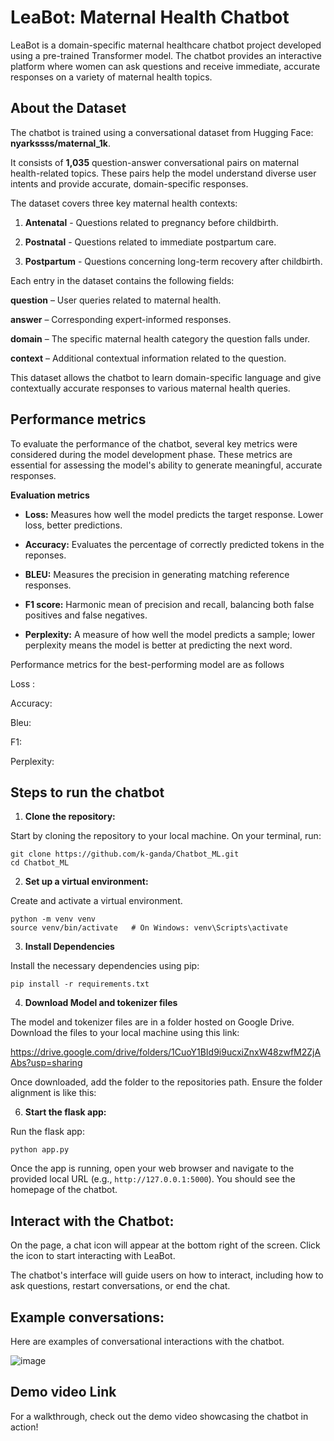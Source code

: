 # LeaBot: Maternal Health Chatbot

LeaBot is a domain-specific maternal healthcare chatbot project developed using a pre-trained Transformer model. The chatbot provides an interactive platform where women can ask questions and receive immediate, accurate responses on a variety of maternal health topics. 

## About the Dataset

The chatbot is trained using a conversational dataset from Hugging Face:
**nyarkssss/maternal_1k**.

It consists of **1,035** question-answer conversational pairs on maternal health-related topics. These pairs help the model understand diverse user intents and provide accurate, domain-specific responses.

The dataset covers three key maternal health contexts:

1. **Antenatal** -  Questions related to pregnancy before childbirth.

2. **Postnatal** -  Questions related to immediate postpartum care.

3. **Postpartum** - Questions concerning long-term recovery after childbirth.

Each entry in the dataset contains the following fields:

**question** – User queries related to maternal health.

**answer** – Corresponding expert-informed responses.

**domain** – The specific maternal health category the question falls under.

**context** – Additional contextual information related to the question.

This dataset allows the chatbot to learn domain-specific language and give contextually accurate responses to various maternal health queries.

## Performance metrics

To evaluate the performance of the chatbot, several key metrics were considered during the model development phase. These metrics are essential for assessing the model's ability to generate meaningful, accurate responses.

**Evaluation metrics**

- **Loss:** Measures how well the model predicts the target response. Lower loss, better predictions.

- **Accuracy:** Evaluates the percentage of correctly predicted tokens in the reponses.

- **BLEU:** Measures the precision in generating matching reference responses.

- **F1 score:** Harmonic mean of precision and recall, balancing both false positives and false negatives.

- **Perplexity:** A measure of how well the model predicts a sample; lower perplexity means the model is better at predicting the next word.

Performance metrics for the best-performing model are as follows

Loss :

Accuracy: 

Bleu:

F1:

Perplexity: 

## Steps to run the chatbot

1. **Clone the repository:**

Start by cloning the repository to your local machine.
On your terminal, run:

```
git clone https://github.com/k-ganda/Chatbot_ML.git
cd Chatbot_ML
```

2. **Set up a virtual environment:**

Create and activate a virtual environment.

```
python -m venv venv
source venv/bin/activate   # On Windows: venv\Scripts\activate
```

3. **Install Dependencies**

Install the necessary dependencies using pip:

`pip install -r requirements.txt`

4. **Download Model and tokenizer files**

The model and tokenizer files are in a folder hosted on Google Drive. Download the files to your local machine using this link: 

https://drive.google.com/drive/folders/1CuoY1BId9i9ucxiZnxW48zwfM2ZjAAbs?usp=sharing

Once downloaded, add the folder to the repositories path. Ensure the folder alignment is like this:



6. **Start the flask app:**

Run the flask app: 

`python app.py`

Once the app is running, open your web browser and navigate to the provided local URL (e.g., `http://127.0.0.1:5000`). You should see the homepage of the chatbot.


## Interact with the Chatbot:

On the page, a chat icon will appear at the bottom right of the screen. Click the icon to start interacting with LeaBot. 

The chatbot's interface will guide users on how to interact, including how to ask questions, restart conversations, or end the chat.

## Example conversations:

Here are examples of conversational interactions with the chatbot.

![image](https://github.com/user-attachments/assets/fe8e611c-bec0-49aa-8296-0f1e9bfdd132)


## Demo video Link

For a walkthrough, check out the demo video showcasing the chatbot in action!




